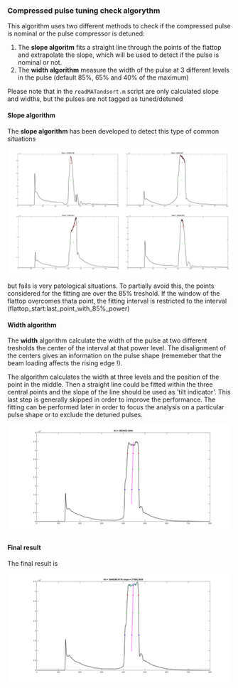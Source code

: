 ### Compressed pulse tuning check algorythm

This algorithm uses two different methods to check if the compressed pulse is nominal or the pulse compressor is detuned:

1. The **slope algoritm** fits a straight line through the points of the flattop and extrapolate the slope, which will be used to detect if the pulse is nominal or not.
2. The **width algorithm** measure the width of the pulse at 3 different levels in the pulse (default 85%, 65% and 40% of the maximum)

Please note that in the `readMATandsort.m` script are only calculated slope and widths, but the pulses are not tagged as tuned/detuned

#### Slope algorithm

The **slope algorithm** has been developed to detect this type of common situations

![sit](https://github.com/esenes/Dogleg-analysis/blob/master/manual/images/pjimage%20(1).jpg)

but fails is very patological situations. To partially avoid this, the points considered for the fitting are over the 85% treshold. If the window of the flattop overcomes thata point, the fitting interval is restricted to the interval (flattop_start:last_point_with_85%_power)

#### Width algorithm

The **width** algorithm calculate the width of the pulse at two different tresholds the center of the interval at that power level. The disalignment of the centers gives an information on the pulse shape (rememeber that the beam loading affects the rising edge !). 

The algorithm calculates the width at three levels and the position of the point in the middle. Then a straight line could be fitted within the three central points and the slope of the line should be used as 'tilt indicator'. This last step is generally skipped in order to improve the performance. The fitting can be performed later in order to focus the analysis on a particular pulse shape or to exclude the detuned pulses.

![np1](https://github.com/esenes/Dogleg-analysis/blob/master/manual/images/nominal_p1.bmp)

#### Final result

The final result is 

![fr](https://github.com/esenes/Dogleg-analysis/blob/master/manual/images/full_tilt.bmp)
